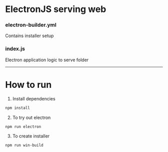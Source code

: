 # ElectronJS serving web
### electron-builder.yml
Contains installer setup
### index.js
Electron application logic to serve <out> folder
____
# How to run
1. Install dependencies
```bash
npm install
```
2. To try out electron
```bash
npm run electron
```
3. To create installer
```bash
npm run win-build
```
